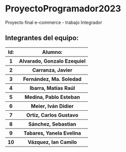 # ProyectoProgramador2023
Proyecto final e-commerce - trabajo Integrador

## Integrantes del equipo:


  <table style="width: 100%; text-align: center;">
      <tr>
      <th>Id:</th>
      <th>Alumno:</th>
    </tr>
    <tr>
      <th>1</th>
      <th>Alvarado, Gonzalo Ezequiel</th>
    </tr>
    <tr>
      <th>2</th>
      <th>Carranza, Javier</th>
    </tr>
    <tr>
      <th>3</th>
      <th>Fernández, Ma. Soledad 
</th>
    </tr>
    <tr>
      <th>4</th>
      <th>Ibarra, Matías Raúl</th>
    </tr>
    <tr>
      <th>5</th>
      <th>Medina, Pablo Esteban</th>
    </tr>
    <tr>
      <th>6</th>
      <th>Meier, Iván Didier</th>
    </tr>
    <tr>
      <th>7</th>
      <th>Ortiz, Carlos Gustavo</th>
    </tr>
    <tr>
      <th>8</th>
      <th>Sánchez, Sebastian</th>
    </tr>
    <tr>
      <th>9</th>
      <th>Tabares, Yanela Evelina</th>
    </tr>
    <tr>
      <th>10</th>
      <th>Vázquez, Ian Camilo</th>
    </tr>
  </table>

